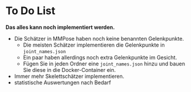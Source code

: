 # To Do List
**Das alles kann noch implementiert werden.**
* Die Schätzer in MMPose haben noch keine benannten Gelenkpunkte.
  * Die meisten Schätzer implementieren die Gelenkpunkte in `joint_names.json`
  * Ein paar haben allerdings noch extra Gelenkpunkte im Gesicht.
  * Fügen Sie in jeden Ordner eine `joint_names.json` hinzu und bauen Sie diese in die Docker-Container ein.
* Immer mehr Skelettschätzer implementieren.
* statistische Auswertungen nach Bedarf